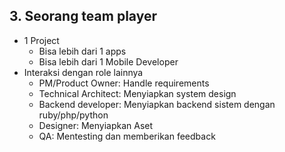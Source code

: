 ##  3. Seorang team player

- 1 Project
  + Bisa lebih dari 1 apps
  + Bisa lebih dari 1 Mobile Developer
- Interaksi dengan role lainnya
  + PM/Product Owner: Handle requirements
  + Technical Architect: Menyiapkan system design
  + Backend developer: Menyiapkan backend sistem dengan ruby/php/python
  + Designer: Menyiapkan Aset
  + QA: Mentesting dan memberikan feedback
